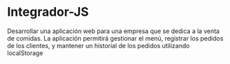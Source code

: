 # Integrador-JS
Desarrollar una aplicación web para una empresa que se dedica a la venta de comidas. La aplicación permitirá gestionar el menú, registrar los pedidos de los clientes, y mantener un historial de los pedidos utilizando localStorage
